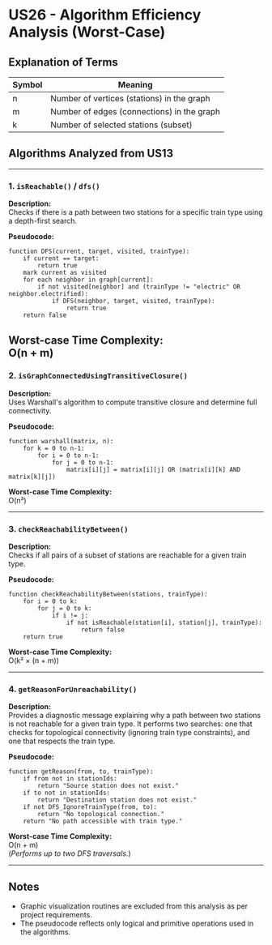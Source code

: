 
# US26 - Algorithm Efficiency Analysis (Worst-Case)

## Explanation of Terms

| Symbol | Meaning                                         |
|--------|-------------------------------------------------|
| n      | Number of vertices (stations) in the graph      |
| m      | Number of edges (connections) in the graph      |
| k      | Number of selected stations (subset)            |

## Algorithms Analyzed from US13

---

### 1. `isReachable()` / `dfs()`

**Description:**  
Checks if there is a path between two stations for a specific train type using a depth-first search.

**Pseudocode:**
```
function DFS(current, target, visited, trainType):
    if current == target:
        return true
    mark current as visited
    for each neighbor in graph[current]:
        if not visited[neighbor] and (trainType != "electric" OR neighbor.electrified):
            if DFS(neighbor, target, visited, trainType):
                return true
    return false
```

**Worst-case Time Complexity:**  
O(n + m)
---

### 2. `isGraphConnectedUsingTransitiveClosure()`

**Description:**  
Uses Warshall's algorithm to compute transitive closure and determine full connectivity.

**Pseudocode:**
```
function warshall(matrix, n):
    for k = 0 to n-1:
        for i = 0 to n-1:
            for j = 0 to n-1:
                matrix[i][j] = matrix[i][j] OR (matrix[i][k] AND matrix[k][j])
```

**Worst-case Time Complexity:**  
O(n³)

---

### 3. `checkReachabilityBetween()`

**Description:**  
Checks if all pairs of a subset of stations are reachable for a given train type.

**Pseudocode:**
```
function checkReachabilityBetween(stations, trainType):
    for i = 0 to k:
        for j = 0 to k:
            if i != j:
                if not isReachable(station[i], station[j], trainType):
                    return false
    return true
```

**Worst-case Time Complexity:**  
O(k² × (n + m))

---

### 4. `getReasonForUnreachability()`

**Description:**  
Provides a diagnostic message explaining why a path between two stations is not reachable for a given train type. It performs two searches: one that checks for topological connectivity (ignoring train type constraints), and one that respects the train type.

**Pseudocode:**
```
function getReason(from, to, trainType):
    if from not in stationIds:
        return "Source station does not exist."
    if to not in stationIds:
        return "Destination station does not exist."
    if not DFS_IgnoreTrainType(from, to):
        return "No topological connection."
    return "No path accessible with train type."
```

**Worst-case Time Complexity:**  
O(n + m)  
(*Performs up to two DFS traversals.*)

---
## Notes

- Graphic visualization routines are excluded from this analysis as per project requirements.
- The pseudocode reflects only logical and primitive operations used in the algorithms.
